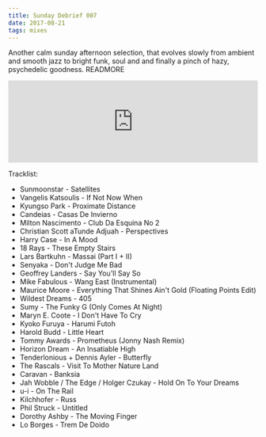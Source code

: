 ```yaml
---
title: Sunday Debrief 007
date: 2017-08-21
tags: mixes
---
```

Another calm sunday afternoon selection, that evolves slowly from ambient and smooth jazz to bright funk, soul and and finally a pinch of hazy, psychedelic goodness.
READMORE

<iframe width="100%" height="166" scrolling="no" frameborder="no" src="https://w.soundcloud.com/player/?url=https%3A//api.soundcloud.com/tracks/338672138&amp;color=ff5500&amp;auto_play=false&amp;hide_related=false&amp;show_comments=true&amp;show_user=true&amp;show_reposts=false"></iframe>

Tracklist:

- Sunmoonstar - Satellites
- Vangelis Katsoulis - If Not Now When
- Kyungso Park - Proximate Distance
- Candeias - Casas De Invierno
- Milton Nascimento - Club Da Esquina No 2
- Christian Scott aTunde Adjuah - Perspectives
- Harry Case - In A Mood
- 18 Rays - These Empty Stairs
- Lars Bartkuhn - Massai (Part I + II)
- Senyaka - Don't Judge Me Bad
- Geoffrey Landers - Say You'll Say So
- Mike Fabulous - Wang East (Instrumental)
- Maurice Moore - Everything That Shines Ain't Gold (Floating Points Edit)
- Wildest Dreams - 405
- Sumy - The Funky G (Only Comes At Night)
- Maryn E. Coote - I Don't Have To Cry
- Kyoko Furuya - Harumi Futoh
- Harold Budd - Little Heart
- Tommy Awards - Prometheus (Jonny Nash Remix)
- Horizon Dream - An Insatiable High
- Tenderlonious + Dennis Ayler - Butterfly
- The Rascals - Visit To Mother Nature Land
- Caravan - Banksia
- Jah Wobble / The Edge / Holger Czukay - Hold On To Your Dreams
- u-i - On The Rail
- Kilchhofer - Russ
- Phil Struck - Untitled
- Dorothy Ashby - The Moving Finger
- Lo Borges - Trem De Doido